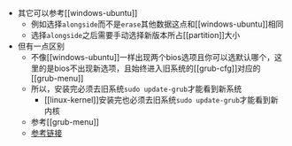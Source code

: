 - 其它可以参考[[windows-ubuntu]]
    - 例如选择`alongside`而不是`erase`其他数据这点和[[windows-ubuntu]]相同
    - 选择`alongside`之后需要手动选择新版本所占[[partition]]大小
- 但有一点区别
  - 不像[[windows-ubuntu]]一样出现两个bios选项且你可以选默认哪个，这里的是bios不出现新选项，且始终进入旧系统的[[grub-cfg]]对应的[[grub-menu]]
  - 所以，安装完必须去旧系统`sudo update-grub`才能看到新系统
    - [[linux-kernel]]安装完也必须去旧系统`sudo update-grub`才能看到新内核
  - 参考[[grub-menu]]
  - [参考链接](https://askubuntu.com/questions/1230886/ubuntu-18-04-and-20-04-on-the-same-computer)
